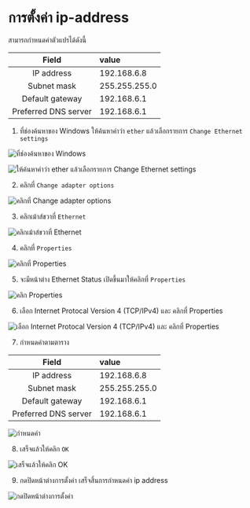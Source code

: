 # การตั้งค่า ip-address

  สามารถกำหนดค่าตัวแปรได้ดังนี้

  | Field | value  |
  | :-: |:-|
  | IP address  |  192.168.6.8  |
  | Subnet mask  | 255.255.255.0  |
  | Default gateway | 192.168.6.1 |
  | Preferred DNS server | 192.168.6.1 |  

1. ที่ช่องค้นหาของ Windows ให้ค้นหาคำว่า `ether` แล้วเลือกรายการ `Change Ethernet settings`  

  ![ที่ช่องค้นหาของ Windows](image/0.png)  

  ![ให้ค้นหาคำว่า ether แล้วเลือกรายการ Change Ethernet settings](image/1.png)  

2. คลิกที่ `Change adapter options`  

  ![คลิกที่ Change adapter options](image/2.png)  

3. คลิกเม้าส์ขวาที่ `Ethernet`  

  ![คลิกเม้าส์ขวาที่ Ethernet](image/3.png)  


4. คลิกที่ `Properties`  

  ![คลิกที่ Properties](image/4.png)  

5. จะมีหน้าต่าง Ethernet Status เปิดขึ้นมาให้คลิกที่ `Properties`  

  ![คลิก Properties](image/5.png)  

6. เลือก Internet Protocal Version 4 (TCP/IPv4) และ คลิกที่ Properties  

  ![เลือก Internet Protocal Version 4 (TCP/IPv4) และ คลิกที่ Properties](image/6.png)  

7. กำหนดค่าตามตาราง  

  | Field | value  |
  | :-: |:-|
  | IP address  |  192.168.6.8  |
  | Subnet mask  | 255.255.255.0  |
  | Default gateway | 192.168.6.1 |
  | Preferred DNS server | 192.168.6.1 |  

  ![กำหนดค่า](image/7.png)  

8. เสร็จแล้วให้คลิก `OK`  

  ![เสร็จแล้วให้คลิก OK](image/8.png)  


9. กดปิดหน้าต่างการตั้งค่า เสร็จสิ้นการกำหนดค่า ip address  

  ![กดปิดหน้าต่างการตั้งค่า](image/9.png)  
